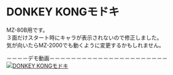 # DONKEY KONGモドキ  
MZ-80B用です。  
３面だけスタート時にキャラが表示されないので修正しました。  
気が向いたらMZ-2000でも動くように変更するかもしれません。
  
－－－－デモ動画－－－－－－－－－－－－－－－－－－－－－－
[![DONKEY KONGモドキ](https://img.youtube.com/vi/jHRusIHoGkg/0.jpg)](https://www.youtube.com/watch?v=jHRusIHoGkg)
